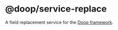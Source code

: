 @doop/service-replace
==================

A field replacement service for the [Doop framework](https://github.com/MomsFriendlyDevCo/Doop).
